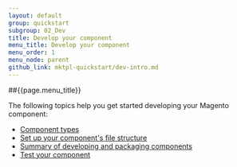 ```yaml
---
layout: default
group: quickstart
subgroup: 02_Dev
title: Develop your component
menu_title: Develop your component
menu_order: 1
menu_node: parent
github_link: mktpl-quickstart/dev-intro.md
---
```


##{{page.menu_title}}

The following topics help you get started developing your Magento component:

*	<a href="{{ site.gdeurl }}mktpl-quickstart/dev-modtypes.html">Component types</a>
*	<a href="{{ site.gdeurl }}mktpl-quickstart/dev-filesys.html">Set up your component's file structure</a>
*	<a href="{{ site.gdeurl }}mktpl-quickstart/dev-summary.html">Summary of developing and packaging components</a>
*	<a href="{{ site.gdeurl }}mktpl-quickstart/dev-test.html">Test your component</a>


